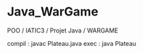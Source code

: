 # Java_WarGame
POO / IATIC3 / Projet Java / WARGAME

compil : javac Plateau.java
exec : java Plateau
